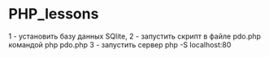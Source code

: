 # PHP_lessons
1 - установить базу данных SQlite,
2 - запустить скрипт в файле pdo.php командой  php pdo.php
3 - запустить сервер php -S localhost:80 
